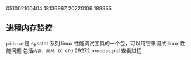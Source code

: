 051002100404
18136967
20220106
189955

## 进程内存监控

`pidstat`是 sysstat 系列 linux 性能调试工具的一个包，可以用它来调试 linux 性能问题
包括`内存，网络 IO CPU`
29272
process.pid 查看进程
